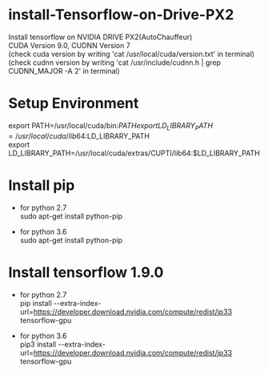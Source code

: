 # install-Tensorflow-on-Drive-PX2

Install tensorflow on NVIDIA DRIVE PX2(AutoChauffeur)  
CUDA Version 9.0, CUDNN Version 7  
(check cuda version by writing 'cat /usr/local/cuda/version.txt' in terminal) 
(check cudnn version by writing 'cat /usr/include/cudnn.h | grep CUDNN_MAJOR -A 2' in terminal)

# Setup Environment
export PATH=/usr/local/cuda/bin:$PATH  
export LD_LIBRARY_PATH=/usr/local/cuda/lib64:$LD_LIBRARY_PATH  
export LD_LIBRARY_PATH=/usr/local/cuda/extras/CUPTI/lib64:$LD_LIBRARY_PATH  

# Install pip
- for python 2.7  
sudo apt-get install python-pip  

- for python 3.6  
sudo apt-get install python-pip  

# Install tensorflow 1.9.0
- for python 2.7  
pip install --extra-index-url=https://developer.download.nvidia.com/compute/redist/jp33 tensorflow-gpu  

- for python 3.6  
pip3 install --extra-index-url=https://developer.download.nvidia.com/compute/redist/jp33 tensorflow-gpu  
